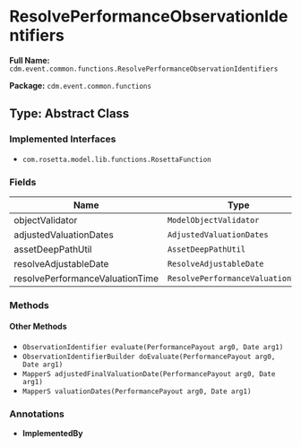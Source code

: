 # ResolvePerformanceObservationIdentifiers

**Full Name:** `cdm.event.common.functions.ResolvePerformanceObservationIdentifiers`

**Package:** `cdm.event.common.functions`

## Type: Abstract Class

### Implemented Interfaces

- `com.rosetta.model.lib.functions.RosettaFunction`

### Fields

| Name | Type | Description |
|------|------|-------------|
| objectValidator | `ModelObjectValidator` |  |
| adjustedValuationDates | `AdjustedValuationDates` |  |
| assetDeepPathUtil | `AssetDeepPathUtil` |  |
| resolveAdjustableDate | `ResolveAdjustableDate` |  |
| resolvePerformanceValuationTime | `ResolvePerformanceValuationTime` |  |

### Methods

#### Other Methods

- `ObservationIdentifier evaluate(PerformancePayout arg0, Date arg1)`
- `ObservationIdentifierBuilder doEvaluate(PerformancePayout arg0, Date arg1)`
- `MapperS adjustedFinalValuationDate(PerformancePayout arg0, Date arg1)`
- `MapperS valuationDates(PerformancePayout arg0, Date arg1)`

### Annotations

- **ImplementedBy**

